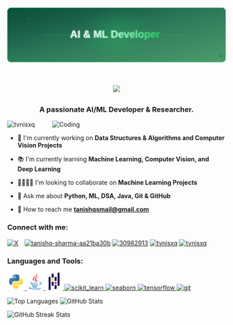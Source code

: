 ![MasterHead](https://raw.githubusercontent.com/tvnisxq/GitHub-Profile-Config-Files/11d6acbcf195918e519699ace0d842853775db68/banner.svg)
<h1 align="center">
  <a href="https://git.io/typing-svg">
    <img src="https://readme-typing-svg.herokuapp.com/?lines=Hello,+There!;Tanishq+this+side....;Nice+to+meet+you!&center=true&size=30">
  </a>
</h1>
<h3 align="center">A passionate AI/ML Developer & Researcher.</h3>
<img align="right" alt="Coding" width="400" src="https://camo.githubusercontent.com/7e4fde20d16f05f7f68d5fbe55fff4bdc0b43486b11a95aa21b443bb1cd6e622/68747470733a2f2f632e74656e6f722e636f6d2f2d5579674268336e6e664541414141432f636f64696e672e676966">

<p align="left"> <img src="https://komarev.com/ghpvc/?username=tvnisxq&label=Profile%20views&color=0e75b6&style=flat" alt="tvnisxq" /> </p>

- 📝 I'm currently working on **Data Structures & Algorithms and Computer Vision Projects**

- 📚 I'm currently learning **Machine Learning, Computer Vision, and Deep Learning**

- 🫱🏻‍🫲🏼 I'm looking to collaborate on **Machine Learning Projects**

- 💬 Ask me about **Python, ML, DSA, Java, Git & GitHub**

- 🔗 How to reach me **tanishqsmail@gmail.com**


<h3 align="left">Connect with me:</h3>
<p align="left">
<a href="https://twitter.com/tvnisxq" target="_blank"><img align="center" src="https://img.freepik.com/free-vector/new-2023-twitter-logo-x-icon-design_1017-45418.jpg?semt=ais_hybrid&w=740" alt="X" width="32" height="32" style="margin-right:10px;" /></a>
<a href="https://www.linkedin.com/in/tanishq-sharma-aa21ba30b/" target="_blank"><img align="center" src="https://raw.githubusercontent.com/rahuldkjain/github-profile-readme-generator/master/src/images/icons/Social/linked-in-alt.svg" alt="tanishq-sharma-aa21ba30b" height="30" width="40" /></a>
<a href="https://stackoverflow.com/users/30982913" target="blank"><img align="center" src="https://raw.githubusercontent.com/rahuldkjain/github-profile-readme-generator/master/src/images/icons/Social/stack-overflow.svg" alt="30982913" height="30" width="40" /></a>
<a href="https://kaggle.com/tvnisxq" target="blank"><img align="center" src="https://raw.githubusercontent.com/rahuldkjain/github-profile-readme-generator/master/src/images/icons/Social/kaggle.svg" alt="tvnisxq" height="30" width="40" /></a>
<a href="https://www.leetcode.com/tvnisxq" target="blank"><img align="center" src="https://raw.githubusercontent.com/rahuldkjain/github-profile-readme-generator/master/src/images/icons/Social/leet-code.svg" alt="tvnisxq" height="30" width="40" /></a>
</p>

<h3 align="left">Languages and Tools:</h3>
<p align="left">
  <a href="https://www.python.org" target="_blank" rel="noreferrer">
    <img src="https://raw.githubusercontent.com/devicons/devicon/master/icons/python/python-original.svg" alt="python" width="40" height="40"/>
  </a>
  <a href="https://www.java.com" target="_blank" rel="noreferrer">
    <img src="https://raw.githubusercontent.com/devicons/devicon/master/icons/java/java-original.svg" alt="java" width="40" height="40"/>
  </a>
  <a href="https://pandas.pydata.org/" target="_blank" rel="noreferrer">
    <img src="https://raw.githubusercontent.com/devicons/devicon/2ae2a900d2f041da66e950e4d48052658d850630/icons/pandas/pandas-original.svg" alt="pandas" width="40" height="40"/>
  </a>
  <a href="https://scikit-learn.org/" target="_blank" rel="noreferrer">
    <img src="https://upload.wikimedia.org/wikipedia/commons/0/05/Scikit_learn_logo_small.svg" alt="scikit_learn" width="40" height="40"/>
  </a>
  <a href="https://seaborn.pydata.org/" target="_blank" rel="noreferrer">
    <img src="https://seaborn.pydata.org/_images/logo-mark-lightbg.svg" alt="seaborn" width="40" height="40"/>
  </a>
  <a href="https://www.tensorflow.org" target="_blank" rel="noreferrer">
    <img src="https://www.vectorlogo.zone/logos/tensorflow/tensorflow-icon.svg" alt="tensorflow" width="40" height="40"/>
  </a>
  <a href="https://git-scm.com/" target="_blank" rel="noreferrer">
    <img src="https://www.vectorlogo.zone/logos/git-scm/git-scm-icon.svg" alt="git" width="40" height="40"/>
  </a>
</p>

<div align="left">
  <img src="https://github-readme-stats.vercel.app/api/top-langs?username=tvnisxq&show_icons=true&title_color=fff&icon_color=79ff97&text_color=9f9f9f&bg_color=151515&hide_border=true" alt="Top Languages" />
  <img src="https://github-readme-stats.vercel.app/api?username=tvnisxq&show_icons=true&title_color=fff&icon_color=79ff97&text_color=9f9f9f&bg_color=151515&hide_border=true" alt="GitHub Stats" />
</div>

<p align="left">
  <img src="https://github-readme-streak-stats-eight.vercel.app/?user=tvnisxq&theme=dark&hide_border=true&ring=00ff00&fire=00ff00&currStreakLabel=00ff00" alt="GitHub Streak Stats" />
</p>
